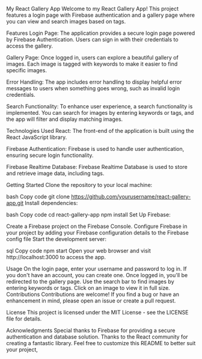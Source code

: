 
My React Gallery App
Welcome to my React Gallery App! This project features a login page with Firebase authentication and a gallery page where you can view and search images based on tags.

Features
Login Page: The application provides a secure login page powered by Firebase Authentication. Users can sign in with their credentials to access the gallery.

Gallery Page: Once logged in, users can explore a beautiful gallery of images. Each image is tagged with keywords to make it easier to find specific images.

Error Handling: The app includes error handling to display helpful error messages to users when something goes wrong, such as invalid login credentials.

Search Functionality: To enhance user experience, a search functionality is implemented. You can search for images by entering keywords or tags, and the app will filter and display matching images.

Technologies Used
React: The front-end of the application is built using the React JavaScript library.

Firebase Authentication: Firebase is used to handle user authentication, ensuring secure login functionality.

Firebase Realtime Database: Firebase Realtime Database is used to store and retrieve image data, including tags.

Getting Started
Clone the repository to your local machine:

bash
Copy code
git clone https://github.com/yourusername/react-gallery-app.git
Install dependencies:

bash
Copy code
cd react-gallery-app
npm install
Set Up Firebase:

Create a Firebase project on the Firebase Console.
Configure Firebase in your project by adding your Firebase configuration details to the Firebase config file
Start the development server:

sql
Copy code
npm start
Open your web browser and visit http://localhost:3000 to access the app.

Usage
On the login page, enter your username and password to log in. If you don't have an account, you can create one.
Once logged in, you'll be redirected to the gallery page.
Use the search bar to find images by entering keywords or tags.
Click on an image to view it in full size.
Contributions
Contributions are welcome! If you find a bug or have an enhancement in mind, please open an issue or create a pull request.

License
This project is licensed under the MIT License - see the LICENSE file for details.

Acknowledgments
Special thanks to Firebase for providing a secure authentication and database solution.
Thanks to the React community for creating a fantastic library.
Feel free to customize this README to better suit your project,


